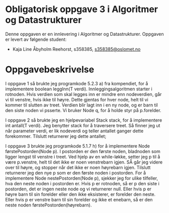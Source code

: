 # Obligatorisk oppgave 3 i Algoritmer og Datastrukturer

Denne oppgaven er en innlevering i Algoritmer og Datastrukturer. 
Oppgaven er levert av følgende student:
* Kaja Line Åbyholm Reehorst, s358385, s358385@oslomet.no


# Oppgavebeskrivelse

I oppgave 1 så brukte jeg programkode 5.2.3 a) fra kompendiet, for å implementere boolean leggInn(T verdi).
Innleggingsalgoritmen starter i rotnoden.
Hvis verdien som skal legges inn er mindre enn nodeverdien, går vi til venstre, hvis ikke til høyre.
Dette gjentas for hver node, helt til vi kommer til slutten av treet.
Verdien blir lagt inn i en ny node, og er barn til den siste noden vi psserte.
Vi bruker Node<T> q, for å holde styr på p.forelder.

I oppgave 2 så brukte jeg en hjelpevariabel Stack<Node> stack, for å implementere int antall(T verdi).
Jeg benytter stack for å traversere treet.
Så finner jeg ut når parameter verdi, er lik nodeverdi og teller antallet ganger dette forekommer.
Tilslutt returnerer jeg dette antallet;

I oppgave 3 brukte jeg programkode 5.1.7 h) for å implementere <T>Node<T> førstePostorden(Node<T> p).
I postorden er den første noden, bladnoden som ligger lengst til venstre i treet.
Ved hjelp av en while-løkke, setter jeg p til å være p.venstre, helt til det ikke er noen venstrebarn igjen.
SÅ går jeg videre over til høyre, og stopper når det ikke er noen høyrebarn igjen.
Tilslutt returnerer jeg den nye p som er den første noden i postorden.
For å implementere <T>Node<T> nestePostorden(Node<T> p), sjekker jeg for ulike tilfeller, hva den neste noden i postorden er.
Hvis p er rotnoden, så er p den siste i postorden, det er ingen neste node og vi returnerer null.
Eller hvis p er høyre barn til sin forelder eller den ikke eksisterer, er forelder den neste.
Eller hvis p er venstre barn til sin forelder og ikke et enebarn, så er den neste noden førstePostorden(høyrebarn).
